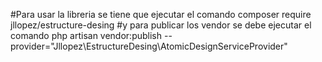 #Para usar la libreria se tiene que ejecutar el comando 
  composer require jllopez/estructure-desing
#y para publicar los vendor se debe ejecutar el comando 
  php artisan vendor:publish --provider="Jllopez\EstructureDesing\AtomicDesignServiceProvider"
